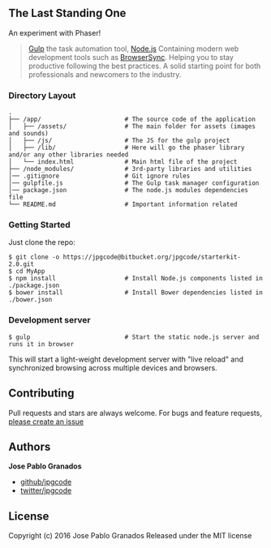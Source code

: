 ## The Last Standing One 



An experiment with Phaser!

> [Gulp](http://gulpjs.com/) the task automation tool,
> [Node.js](https://nodejs.org/) Containing
> modern web development tools such as 
>[BrowserSync](http://www.browsersync.io/).
> Helping you to stay productive following the best practices. A solid starting
> point for both professionals and newcomers to the industry.

### Directory Layout

```
.
├── /app/                       # The source code of the application
│   ├── /assets/                # The main folder for assets (images and sounds)
│   ├── /js/                  	# The JS for the gulp project
│   ├── /lib/                  	# Here will go the phaser library and/or any other libraries needed
│   └── index.html              # Main html file of the project
├── /node_modules/              # 3rd-party libraries and utilities
│── .gitignore                  # Git ignore rules
│── gulpfile.js                 # The Gulp task manager configuration
│── package.json                # The node.js modules dependencies file
└── README.md                   # Important information related
```

### Getting Started

Just clone the repo:

```shell
$ git clone -o https://jpgcode@bitbucket.org/jpgcode/starterkit-2.0.git
$ cd MyApp
$ npm install                   # Install Node.js components listed in ./package.json
$ bower install                 # Install Bower dependencies listed in ./bower.json
```

### Development server

```shell
$ gulp                          # Start the static node.js server and runs it in browser
```

This will start a light-weight development server with "live reload" and
synchronized browsing across multiple devices and browsers.

## Contributing

Pull requests and stars are always welcome. For bugs and feature requests, [please create an issue](https://github.com/jpgcode/respondTo/issues)

## Authors

**Jose Pablo Granados**
 
+ [github/jpgcode](https://github.com/jpgcode)
+ [twitter/jpgcode](http://twitter.com/jpgcode) 

## License

Copyright (c) 2016 Jose Pablo Granados
Released under the MIT license
